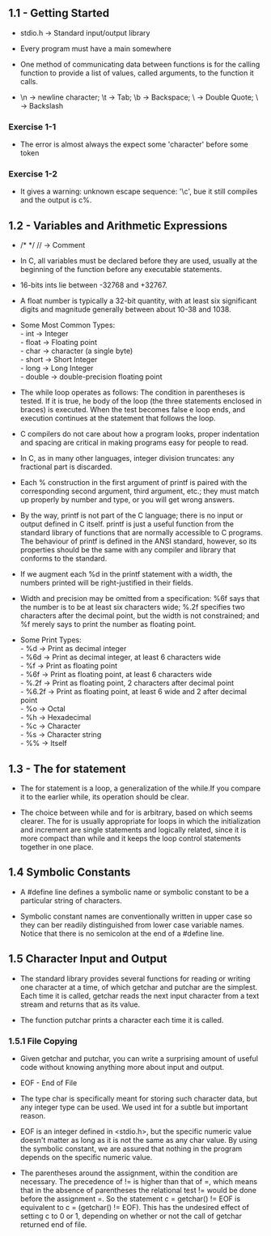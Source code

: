  ## 1.1 - Getting Started
 - stdio.h -> Standard input/output library  

 - Every program must have a main somewhere  

 - One method of communicating data between functions is for the calling function to provide a list of values, called arguments, to the function it calls.  

 - \n -> newline character; \t -> Tab; \b -> Backspace; \ -> Double Quote; \\ -> Backslash


 ### Exercise 1-1
  - The error is almost always the expect some 'character' before some token

 ### Exercise 1-2
  - It gives a warning: unknown escape sequence: '\c', bue it still compiles and the output is c%.

  ## 1.2 - Variables and Arithmetic Expressions
  - /* */  // -> Comment
  
  - In C, all variables must be declared before they are used, usually at the beginning of the function before any executable statements.

  - 16-bits ints lie between -32768 and +32767.

  - A float number is typically a 32-bit quantity, with at least six significant digits and magnitude generally between about 10-38 and 1038.

  - Some Most Common Types:  
        - int -> Integer  
        - float -> Floating point  
        - char -> character (a single byte)  
        - short -> Short Integer  
        - long -> Long Integer  
        - double -> double-precision floating point  
  
  - The while loop operates as follows: The condition in parentheses is tested. If it is true, he body of the loop (the three statements enclosed in braces) is executed. When the test becomes false e loop ends, and execution continues at the statement that follows the loop.

  - C compilers do not care about how a program looks, proper indentation and spacing are critical in making programs easy for people to read. 

  - In C, as in many other languages, integer division truncates: any fractional part is discarded.

  - Each % construction in the first argument of printf is paired with the corresponding second argument, third argument, etc.; they must match up properly by number and type, or you will get wrong answers.

  - By the way, printf is not part of the C language; there is no input or output defined in C itself. printf is just a useful function from the standard library of functions that are normally accessible to C programs. The behaviour of printf is defined in the ANSI standard, however, so its properties should be the same with any compiler and library that conforms to the standard.

  - If we augment each %d in the printf statement with a width, the numbers printed will be right-justified in their fields.

  - Width and precision may be omitted from a specification: %6f says that the number is to be at least six characters wide; %.2f specifies two characters after the decimal point, but the width is not constrained; and %f merely says to print the number as floating point.

  - Some Print Types:  
        - %d -> Print as decimal integer  
        - %6d -> Print as decimal integer, at least 6 characters wide  
        - %f -> Print as floating point  
        - %6f -> Print as floating point, at least 6 characters wide  
        - %.2f -> Print as floating point, 2 characters after decimal point  
        - %6.2f -> Print as floating point, at least 6 wide and 2 after decimal point  
        - %o -> Octal  
        - %h -> Hexadecimal  
        - %c -> Character  
        - %s -> Character string  
        - %% -> Itself  


## 1.3 - The for statement
  - The for statement is a loop, a generalization of the while.If you compare it to the earlier while, its operation should be clear. 

  - The choice between while and for is arbitrary, based on which seems clearer. The for is usually appropriate for loops in which the initialization and increment are single statements and logically related, since it is more compact than while and it keeps the loop control statements together in one place.

  ## 1.4 Symbolic Constants
  - A #define line defines a symbolic name or symbolic constant to be a particular string of characters.

  -  Symbolic constant names are conventionally written in upper case so they can ber readily distinguished from lower case variable names. Notice that there is no semicolon at the end of a #define line.

  ## 1.5 Character Input and Output
  - The standard library provides several functions for reading or writing one character at a time, of which getchar and putchar are the simplest. Each time it is called, getchar reads the next input character from a text stream and returns that as its value.

  - The function putchar prints a character each time it is called.
  
  ### 1.5.1 File Copying
  - Given getchar and putchar, you can write a surprising amount of useful code without knowing anything more about input and output.

  - EOF - End of File

  - The type char is specifically meant for storing such character data, but any integer type can be used. We used int for a subtle but important reason.

  - EOF is an integer defined in <stdio.h>, but the specific numeric value doesn't matter as long as it is not the same as any char value. By using the symbolic constant, we are assured that nothing in the program depends on the specific numeric value.

  - The parentheses around the assignment, within the condition are necessary. The precedence of != is higher than that of =, which means that in the absence of parentheses the relational test != would be done before the assignment =. So the statement c = getchar() != EOF is equivalent to c = (getchar() != EOF). This has the undesired effect of setting c to 0 or 1, depending on whether or not the call of getchar returned end of file.






